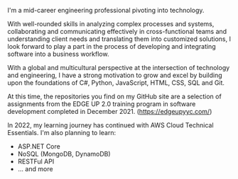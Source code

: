 I'm a mid-career engineering professional pivoting into technology. 

With well-rounded skills in analyzing complex processes and systems, collaborating and communicating effectively in 
cross-functional teams and understanding client needs and translating them into customized solutions, I look forward 
to play a part in the process of developing and integrating software into a business workflow.

With a global and multicultural perspective at the intersection of technology and engineering, I have a strong motivation 
to grow and excel by building upon the foundations of C#, Python, JavaScript, HTML, CSS, SQL and Git. 

At this time, the repositories you find on my GitHub site are a selection of assignments from the EDGE UP 2.0 training program 
in software development completed in December 2021. (https://edgeupyyc.com/)

In 2022, my learning journey has continued with AWS Cloud Technical Essentials. I'm also planning to learn:

- ASP.NET Core
- NoSQL (MongoDB, DynamoDB)
- RESTFul API
- ... and more
<!--
**MaurDiaz/MaurDiaz** is a ✨ _special_ ✨ repository because its `README.md` (this file) appears on your GitHub profile.

Here are some ideas to get you started:

- 🔭 I’m currently working on ...
- 🌱 I’m currently learning ...
- 👯 I’m looking to collaborate on ...
- 🤔 I’m looking for help with ...
- 💬 Ask me about ...
- 📫 How to reach me: ...
- 😄 Pronouns: ...
- ⚡ Fun fact: ...
-->
